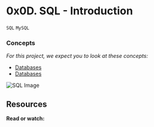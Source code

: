 # 0x0D. SQL - Introduction
`SQL` `MySQL`

### Concepts
*For this project, we expect you to look at these concepts:*
- [Databases](https://intranet.alxswe.com/concepts/37)
- [Databases](https://intranet.alxswe.com/concepts/556)

![SQL Image](https://s3.amazonaws.com/intranet-projects-files/holbertonschool-higher-level_programming+/272/rtcwz.jpg)

## Resources
**Read or watch:**
